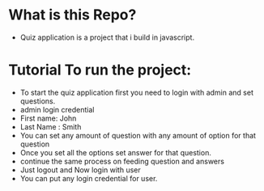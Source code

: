 # What is this Repo?
* Quiz application is a project that i build in javascript.


# Tutorial To run the project:
* To start the quiz application first you need to login with admin and set questions.
* admin login credential
* First name: John
* Last Name : Smith
* You can set any amount of question with any amount of option for that question 
* Once you set all the options set answer for that question.
* continue the same process on feeding question and answers
* Just logout and Now login with user
* You can put any login credential for user.
